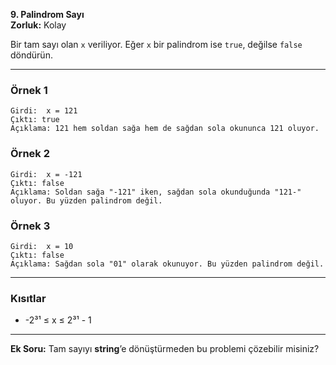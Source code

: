 **9. Palindrom Sayı**  
**Zorluk:** Kolay   

Bir tam sayı olan `x` veriliyor. Eğer `x` bir palindrom ise `true`, değilse `false` döndürün.

---

### Örnek 1
```
Girdi:  x = 121
Çıktı: true
Açıklama: 121 hem soldan sağa hem de sağdan sola okununca 121 oluyor.
```

### Örnek 2
```
Girdi:  x = -121
Çıktı: false
Açıklama: Soldan sağa "-121" iken, sağdan sola okunduğunda "121-" oluyor. Bu yüzden palindrom değil.
```

### Örnek 3
```
Girdi:  x = 10
Çıktı: false
Açıklama: Sağdan sola "01" olarak okunuyor. Bu yüzden palindrom değil.
```

---

### Kısıtlar
- -2³¹ ≤ x ≤ 2³¹ - 1  

---

**Ek Soru:** Tam sayıyı **string**’e dönüştürmeden bu problemi çözebilir misiniz?